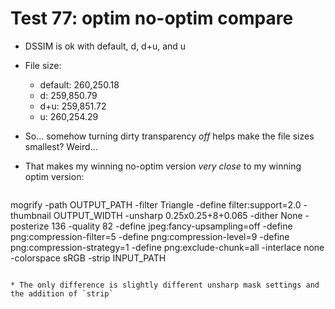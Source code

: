 # Test 77: optim no-optim compare

* DSSIM is ok with default, d, d+u, and u

* File size:
	* default:		260,250.18
	* d:				259,850.79
	* d+u:			259,851.72
	* u:				260,254.29

* So… somehow turning dirty transparency *off* helps make the file sizes smallest? Weird…

* That makes my winning no-optim version *very close* to my winning optim version:

	````
mogrify -path OUTPUT_PATH -filter Triangle -define filter:support=2.0 -thumbnail OUTPUT_WIDTH -unsharp 0.25x0.25+8+0.065 -dither None -posterize 136 -quality 82 -define jpeg:fancy-upsampling=off -define png:compression-filter=5 -define png:compression-level=9 -define png:compression-strategy=1 -define png:exclude-chunk=all -interlace none -colorspace sRGB -strip INPUT_PATH
````

* The only difference is slightly different unsharp mask settings and the addition of `strip`
